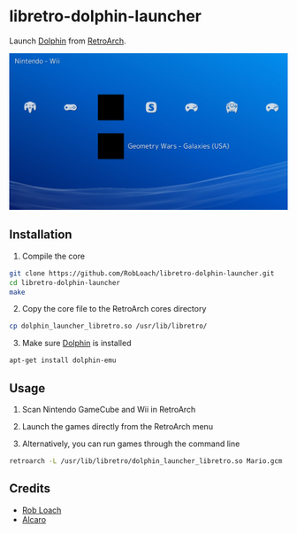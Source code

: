 # libretro-dolphin-launcher

Launch [Dolphin](https://dolphin-emu.org) from [RetroArch](http://www.libretro.com/).

![Dolphin Launcher Screenshot](screenshot.jpg)

## Installation

1. Compile the core
  ``` bash
  git clone https://github.com/RobLoach/libretro-dolphin-launcher.git
  cd libretro-dolphin-launcher
  make
  ```

2. Copy the core file to the RetroArch cores directory
  ``` bash
  cp dolphin_launcher_libretro.so /usr/lib/libretro/
  ```

3. Make sure [Dolphin](http://dolphin-emu.org) is installed
  ``` bash
  apt-get install dolphin-emu
  ```

## Usage

1. Scan Nintendo GameCube and Wii in RetroArch

2. Launch the games directly from the RetroArch menu

3. Alternatively, you can run games through the command line
  ``` bash
  retroarch -L /usr/lib/libretro/dolphin_launcher_libretro.so Mario.gcm
  ```

## Credits

- [Rob Loach](http://github.com/robloach)
- [Alcaro](https://github.com/Alcaro)
